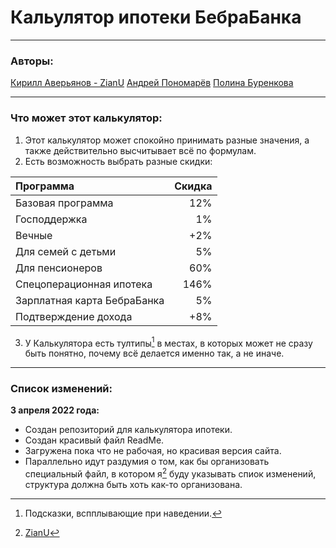 # Кальулятор ипотеки БебраБанка
***
### Авторы:
[Кирилл Аверьянов - ZianU](https://github.com/AzureLinker) <a id="ZianU"></a>
[Андрей Пономарёв](https://github.com/ponomarevandrej881)
[Полина Буренкова](https://github.com/polina222232)
***
### Что может этот калькулятор:
1. Этот калькулятор может спокойно принимать разные значения, а также действительно высчитывает всё по формулам.
2. Есть возможность выбрать разные скидки:

| Программа | Скидка |
| :--- | ---: |
| Базовая программа | 12% |
| Господдержка | 1% |
| Вечные | +2% |
| Для семей с детьми | 5% |
|  Для пенсионеров | 60% |
| Спецоперационная ипотека |  146% |
| Зарплатная карта БебраБанка | 5% |
| Подтверждение дохода |  +8% |
3. У Калькулятора есть тултипы[^1] в местах, в которых может не сразу быть понятно, почему всё делается именно так, а не иначе.

***
### Список изменений:
__3 апреля 2022 года:__
- Создан репозиторий для калькулятора ипотеки.
- Создан красивый файл ReadMe.
- Загружена пока что не рабочая, но красивая версия сайта.
- Параллельно идут раздумия о том, как бы организовать специальный файл, в котором я[^2] буду указывать спиок изменений, структура должна быть хоть как-то организована.

[^1]: Подсказки, вспплывающие при наведении.
[^2]: [ZianU](#ZianU)